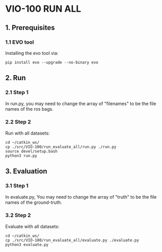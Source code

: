 # VIO-100 RUN ALL


## 1. Prerequisites
### 1.1 EVO tool
Installing the evo tool via:
```
pip install evo --upgrade --no-binary evo
```
## 2. Run
### 2.1 Step 1
In run.py, you may need to change the array of "filenames" to be the file names of the ros bags.
### 2.2 Step 2
Run with all datasets:
```
cd ~/catkin_ws/
cp ./src/VIO-100/run_evaluate_all/run.py ./run.py
source devel/setup.bash
python3 run.py
```
## 3. Evaluation
### 3.1 Step 1
In evaluate.py, You may need to change the array of "truth" to be the file names of the ground-truth.
### 3.2 Step 2
Evaluate with all datasets:
```
cd ~/catkin_ws/
cp ./src/VIO-100/run_evaluate_all/evaluate.py ./evaluate.py
python3 evaluate.py

```
